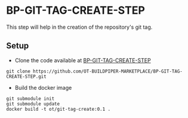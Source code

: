 # BP-GIT-TAG-CREATE-STEP

This step will help in the creation of the repository's git tag.

## Setup
* Clone the code available at [BP-GIT-TAG-CREATE-STEP](https://github.com/OT-BUILDPIPER-MARKETPLACE/BP-GIT-TAG-CREATE-STEP.git)

```
git clone https://github.com/OT-BUILDPIPER-MARKETPLACE/BP-GIT-TAG-CREATE-STEP.git
```
* Build the docker image
```
git submodule init
git submodule update
docker build -t ot/git-tag-create:0.1 .